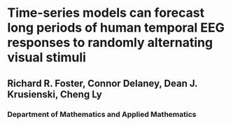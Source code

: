 # Time-series models can forecast long periods of human temporal EEG responses to randomly alternating visual stimuli <br />

## Richard R. Foster, Connor Delaney, Dean J. Krusienski, Cheng Ly <br />
### Department of Mathematics and Applied Mathematics
